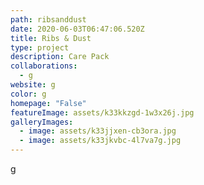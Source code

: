 ```yaml
---
path: ribsanddust
date: 2020-06-03T06:47:06.520Z
title: Ribs & Dust
type: project
description: Care Pack
collaborations:
  - g
website: g
color: g
homepage: "False"
featureImage: assets/k33kkzgd-1w3x26j.jpg
galleryImages:
  - image: assets/k33jjxen-cb3ora.jpg
  - image: assets/k33jkvbc-4l7va7g.jpg
---
```

g